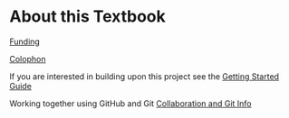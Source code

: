 # About this Textbook

[Funding](Funding/)

[Colophon](Colophon/)

If you are interested in building upon this project see the [Getting Started Guide](GettingStarted/)

Working together using GitHub and Git [Collaboration and Git Info](GitBuildMgmt/)